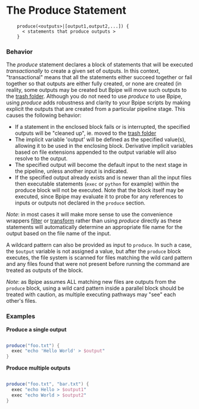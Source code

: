# The Produce Statement

    
    
        produce(<outputs>|[output1,output2,...]) {
          < statements that produce outputs >
        }
    

### Behavior

The *produce* statement declares a block of statements that will be executed
*transactionally* to create a given set of outputs.  In this context,
"transactional" means that all the statements either succeed together or
fail together so that outputs are either fully created, or none are created
(in reality, some outputs may be created but Bpipe will move such outputs
to the [trash folder](/Guides/Trash).  Although you do not need to use *produce*
to use Bpipe, using *produce* adds robustness and clarity to your Bpipe
scripts by making explicit the outputs that are created from a particular
pipeline stage. This causes the following behavior:

- If a statement in the enclosed block fails or is interrupted, the specified outputs will be 
  "cleaned up", ie. moved to the [trash folder](/Guides/Trash)
- The implicit variable 'output' will be defined as the specified value(s), allowing it to be 
  used in the enclosing block. Derivative implicit variables based on file extensions appended
  to the output variable will also resolve to the output.
- The specified output will become the default input to the next stage 
  in the pipeline, unless another input is indicated.
- If the specified output already exists and is newer than all the input files 
  then executable statements (`exec` or `python` for example) within the produce block will 
  not be executed. Note that the block itself may be executed, since Bpipe may evaluate it to
  probe for any references to inputs or outputs not declared in the `produce` section.

*Note*:  in most cases it will make more sense to use the convenience wrappers [filter](Filter) or [transform](Transform) rather than using *produce* directly as these statements will automatically determine an appropriate file name for the output based on the file name of the input.


A wildcard pattern can also be provided as input to `produce`.  In such a case, the `$output` variable is not assigned a value, but after the `produce` block executes, the file system is scanned for files matching the wild card pattern and any files found that were not present before running the command are treated as outputs of the block.

*Note*: as Bpipe assumes ALL matching new files are outputs from the `produce` block, using a wild card pattern inside a parallel block should be treated with caution, as multiple executing pathways may "see" each other's files.

### Examples

**Produce a single output**
```groovy 

produce("foo.txt") {
  exec "echo 'Hello World' > $output"
}
```

**Produce multiple outputs**
```groovy 

produce("foo.txt", "bar.txt") {
  exec "echo Hello > $output1"
  exec "echo World > $output2"
}
```
